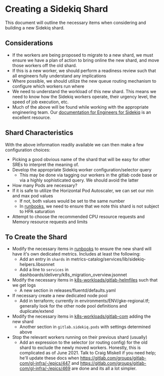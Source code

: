 # Creating a Sidekiq Shard

This document will outline the necessary items when considering and building a
new Sidekiq shard.

## Considerations

* If the workers are being proposed to migrate to a new shard, we must ensure we
  have a plan of action to bring online the new shard, and move those workers
  off the old shard.
* If this is a new worker, we should perform a readiness review such that all
  engineers fully understand any implications
* Where possible, we should utilize the new queue routing mechanism to configure
  which workers run where
* We need to understand the workload of this new shard.  This means we need to
  know how the Sidekiq workers operate, their urgency level, the speed of job
  execution, etc.
* Much of the above will be found while working with the appropriate engineering
  team.  Our [documentation for Engineers for
  Sidekiq](https://docs.gitlab.com/ee/development/sidekiq_style_guide.html) is an
  excellent resource.

## Shard Characteristics

With the above information readily available we can then make a few
configuration choices:

* Picking a good obvious name of the shard that will be easy for other SREs to
  interpret the meaning of.
* Develop the appropriate Sidekiq worker configuration/selector query
  * This may be done via tagging our workers in the gitlab code base or via a
    highly sophisticated query.  We should avoid the latter
* How many Pods are necessary?
* If it is safe to utilize the Horizontal Pod Autoscaler, we can set our min
  and max pod values
  * If not, both values would be set to the same number
  * In [runbooks], we need to ensure that we note this shard is not subject to HPA
    saturation
* Attempt to choose the recommended CPU resource requests and Memory resource
  requests and limits

## To Create the Shard

* Modify the necessary items in [runbooks] to ensure the new shard will have it's
  own dedicated metrics.  Includes at least the following:
  * Add an entry in `shards` in metrics-catalog/services/lib/sidekiq-helpers.libsonnet
  * Add a line to `services` in dashboards/delivery/k8s_migration_overview.jsonnet
* Modify the necessary items in [k8s-workloads/gitlab-helmfiles] such that we
  get logs
  * A new section in releases/fluentd/defaults.yaml
* If necessary create a new dedicated node pool
  * Add in terraform; currently in environments/ENV/gke-regional.tf; generally
      look for the other node pool definitions and duplicate/extend
* Modify the necessary items in [k8s-workloads/gitlab-com] adding the new shard
  * Another section in `gitlab.sidekiq.pods` with settings determined above
* Stop the relevant workers running on their previous shard (usually)
  * Add an expression to the selector (or routing config) for the old shard
      to exclude the newly moved workers. Honestly, this is complicated as of
      June 2021. Talk to Craig Miskell if you need help; he'll update these docs
      when <https://gitlab.com/groups/gitlab-com/gl-infra/-/epics/447> and
      <https://gitlab.com/groups/gitlab-com/gl-infra/-/epics/469> are done and
      its all a lot simpler.

[k8s-workloads/gitlab-helmfiles]: https://gitlab.com/gitlab-com/gl-infra/k8s-workloads/gitlab-helmfiles
[k8s-workloads/gitlab-com]: https://gitlab.com/gitlab-com/gl-infra/k8s-workloads/gitlab-com
[runbooks]: https://gitlab.com/gitlab-com/runbooks
